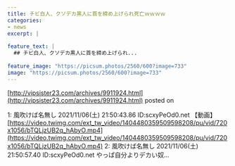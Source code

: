 ```yaml
---
title: チビ白人、クソデカ黒人に首を締め上げられ死亡ｗｗｗｗ
categories:
- news
excerpt: |
  
feature_text: |
  ## チビ白人、クソデカ黒人に首を締め上げられ...
  
feature_image: "https://picsum.photos/2560/600?image=733"
image: "https://picsum.photos/2560/600?image=733"
---
```


[http://vipsister23.com/archives/9911924.html](http://vipsister23.com/archives/9911924.html)
posted on 

<!--more-->

1: 風吹けば名無し 2021/11/06(土) 21:50:43.86 ID:scxyPeOd0.net 【動画】[https://video.twimg.com/ext_tw_video/1404480359509598208/pu/vid/720x1056/bTQLjzUB2q_hAbyO.mp4](https://video.twimg.com/ext_tw_video/1404480359509598208/pu/vid/720x1056/bTQLjzUB2q_hAbyO.mp4) 2: 風吹けば名無し 2021/11/06(土) 21:50:57.40 ID:scxyPeOd0.net やっぱ自分よりデカい奴...
